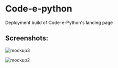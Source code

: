 # Code-e-python
Deployment build of Code-e-Python's landing page

## Screenshots:

![mockup3](https://user-images.githubusercontent.com/48270786/81174682-e4e59c80-8fbf-11ea-90fc-dd5faafd4124.png)

![mockup2](https://user-images.githubusercontent.com/48270786/81174684-e57e3300-8fbf-11ea-95f4-a1a5ca87c872.png)
